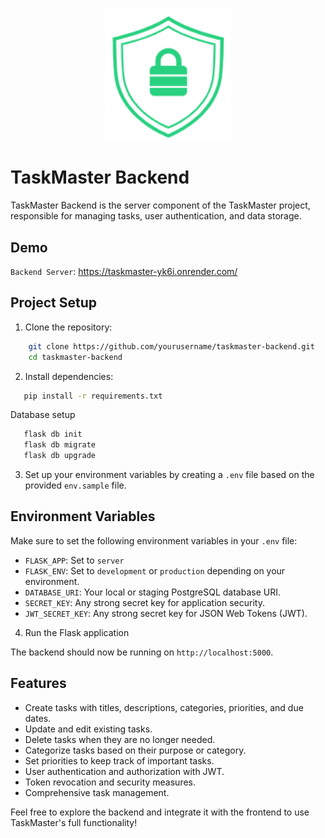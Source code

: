 <p align="center">
  <img src="https://github.com/PiusLucky/TaskMaster-FE/raw/main/public/images/logo.png" alt="TaskMaster Logo" width="200">
</p>

# TaskMaster Backend

TaskMaster Backend is the server component of the TaskMaster project, responsible for managing tasks, user authentication, and data storage.

## Demo
`Backend Server`: https://taskmaster-yk6i.onrender.com/


## Project Setup

1. Clone the repository:

```bash
    git clone https://github.com/yourusername/taskmaster-backend.git
    cd taskmaster-backend
```

2. Install dependencies:

```bash
   pip install -r requirements.txt
```


Database setup

```bash
   flask db init
   flask db migrate
   flask db upgrade
```

3. Set up your environment variables by creating a `.env` file based on the provided `env.sample` file.

## Environment Variables

Make sure to set the following environment variables in your `.env` file:

- `FLASK_APP`: Set to `server`
- `FLASK_ENV`: Set to `development` or `production` depending on your environment.
- `DATABASE_URI`: Your local or staging PostgreSQL database URI.
- `SECRET_KEY`: Any strong secret key for application security.
- `JWT_SECRET_KEY`: Any strong secret key for JSON Web Tokens (JWT).

4. Run the Flask application

The backend should now be running on `http://localhost:5000`.



## Features

- Create tasks with titles, descriptions, categories, priorities, and due dates.
- Update and edit existing tasks.
- Delete tasks when they are no longer needed.
- Categorize tasks based on their purpose or category.
- Set priorities to keep track of important tasks.
- User authentication and authorization with JWT.
- Token revocation and security measures.
- Comprehensive task management.

Feel free to explore the backend and integrate it with the frontend to use TaskMaster's full functionality!
